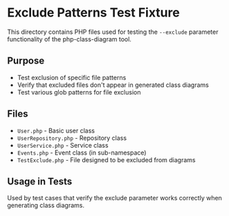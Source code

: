 # Exclude Patterns Test Fixture

This directory contains PHP files used for testing the `--exclude` parameter functionality of the php-class-diagram tool.

## Purpose
- Test exclusion of specific file patterns 
- Verify that excluded files don't appear in generated class diagrams
- Test various glob patterns for file exclusion

## Files
- `User.php` - Basic user class
- `UserRepository.php` - Repository class  
- `UserService.php` - Service class
- `Events.php` - Event class (in sub-namespace)
- `TestExclude.php` - File designed to be excluded from diagrams

## Usage in Tests
Used by test cases that verify the exclude parameter works correctly when generating class diagrams.
